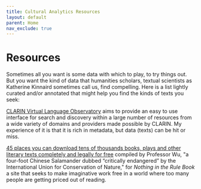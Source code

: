 ```yaml
---
title: Cultural Analytics Resources
layout: default
parent: Home
nav_exclude: true
---
```


# Resources

Sometimes all you want is some data with which to play, to try things out. But you want the kind of data that humanities scholars, textual scientists as Katherine Kinnaird sometimes call us, find compelling. Here is a list lightly curated and/or annotated that might help you find the kinds of texts you seek:

[CLARIN Virtual Language Observatory](https://vlo.clarin.eu/) aims to provide an easy to use interface for search and discovery within a large number of resources from a wide variety of domains and providers made possible by CLARIN. My experience of it is that it is rich in metadata, but data (texts) can be hit or miss.

[45 places you can download tens of thousands books, plays and other literary texts completely and legally for free](https://nothingintherulebook.com/2017/01/10/55-places-you-can-download-tens-of-thousands-books-plays-and-other-literary-texts-completely-legally-for-free/) compiled by Professor Wu, "a four-foot Chinese Salamander dubbed “critically endangered” by the International Union for Conservation of Nature," for _Nothing in the Rule Book_ a site that seeks to make imaginative work free in a world where too many people are getting priced out of reading.
